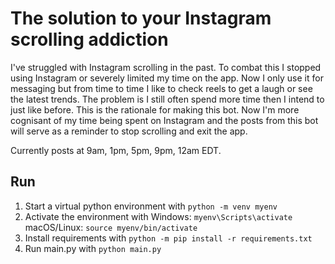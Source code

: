 # The solution to your Instagram scrolling addiction
I've struggled with Instagram scrolling in the past. To combat this I stopped using Instagram or severely limited my time on the app. 
Now I only use it for messaging but from time to time I like to check reels to get a laugh or see the latest trends.
The problem is I still often spend more time then I intend to just like before. This is the rationale for making this bot. Now I'm more cognisant of my time being spent on Instagram and the posts from this bot will serve as a reminder to stop scrolling and exit the app. 

Currently posts at 9am, 1pm, 5pm, 9pm, 12am EDT.

## Run
1. Start a virtual python environment with `python -m venv myenv`
2. Activate the environment with 
      Windows:
        `myenv\Scripts\activate`
      macOS/Linux:
        `source myenv/bin/activate`
2. Install requirements with `python -m pip install -r requirements.txt`
3. Run main.py with `python main.py`
